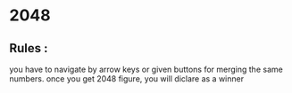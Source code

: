 <html>
<h1>2048</h1>
<h2>Rules : </h2>
<p>you have to navigate by arrow keys or given buttons for merging the same numbers. once you get 2048 figure, you will diclare as a winner</p>
</html>

